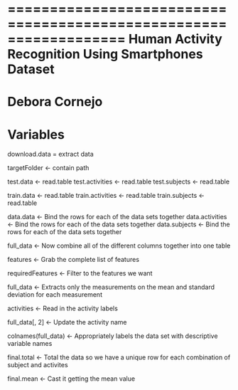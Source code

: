 ==================================================================
Human Activity Recognition Using Smartphones Dataset
==================================================================
Debora Cornejo
==================================================================

Variables
======================================


download.data = extract data

targetFolder <- contain path

test.data <- read.table
test.activities <- read.table
test.subjects <- read.table

train.data <- read.table
train.activities <- read.table
train.subjects <- read.table

data.data <- Bind the rows for each of the data sets together
data.activities <- Bind the rows for each of the data sets together
data.subjects <- Bind the rows for each of the data sets together


full_data <- Now combine all of the different columns together into one table

features <- Grab the complete list of features

requiredFeatures <- Filter to the features we want

full_data <- Extracts only the measurements on the mean and standard deviation for each measurement

activities <- Read in the activity labels

full_data[, 2] <- Update the activity name

colnames(full_data) <- Appropriately labels the data set with descriptive variable names

final.total <- Total the data so we have a unique row for each combination of subject and activites

final.mean <- Cast it getting the mean value